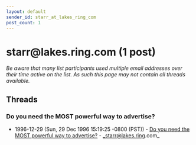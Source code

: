 ```yaml
---
layout: default
sender_id: starr_at_lakes_ring_com
post_count: 1
---
```


# starr<span>@</span>lakes.ring.com (1 post)

_Be aware that many list participants used multiple email addresses over their time active on the list. As such this page may not contain all threads available._

## Threads

### Do you need the MOST powerful way to advertise?
+ 1996-12-29 (Sun, 29 Dec 1996 15:19:25 -0800 (PST)) - [Do you need the MOST powerful way to advertise?](/archive/1996/12/1e95fe408928518736fde42f1b1ab19958b8e7af1b2774025cbe938f5c60b843) - _starr@lakes.ring.com_

